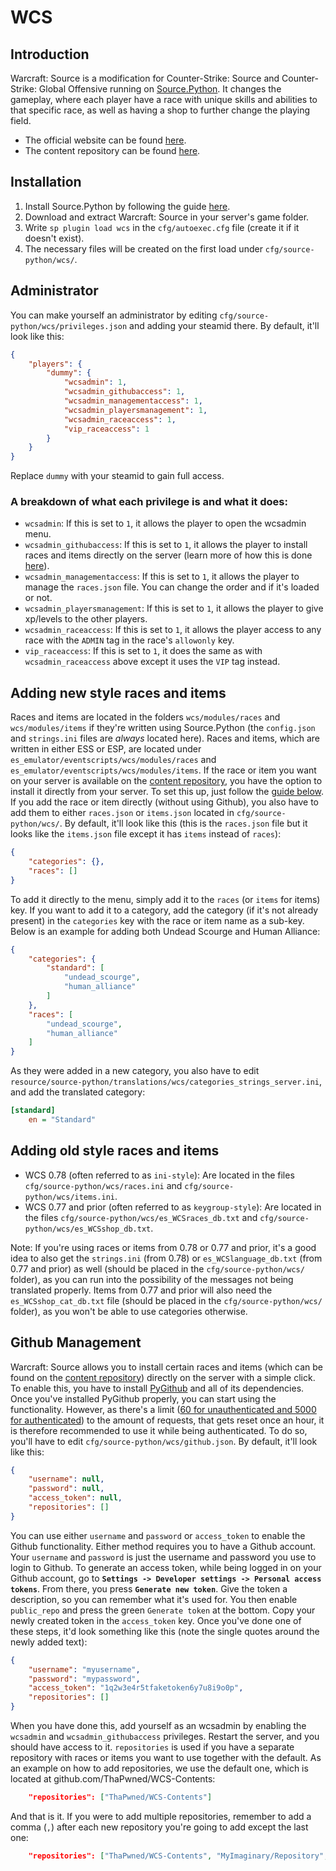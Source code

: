 # WCS

## Introduction
Warcraft: Source is a modification for Counter-Strike: Source and Counter-Strike: Global Offensive running on [Source.Python](https://github.com/Source-Python-Dev-Team/Source.Python). It changes the gameplay, where each player have a race with unique skills and abilities to that specific race, as well as having a shop to further change the playing field.

* The official website can be found [here](http://warcraft-source.com/board/).
* The content repository can be found [here](https://github.com/ThaPwned/WCS-Contents).


## Installation
1. Install Source.Python by following the guide [here](http://wiki.sourcepython.com/general/installation.html).
2. Download and extract Warcraft: Source in your server's game folder.
3. Write `sp plugin load wcs` in the `cfg/autoexec.cfg` file (create it if it doesn't exist).
4. The necessary files will be created on the first load under `cfg/source-python/wcs/`.


## Administrator
You can make yourself an administrator by editing `cfg/source-python/wcs/privileges.json` and adding your steamid there. By default, it'll look like this:
```json
{
    "players": {
        "dummy": {
            "wcsadmin": 1,
            "wcsadmin_githubaccess": 1,
            "wcsadmin_managementaccess": 1,
            "wcsadmin_playersmanagement": 1,
            "wcsadmin_raceaccess": 1,
            "vip_raceaccess": 1
        }
    }
}
```
Replace `dummy` with your steamid to gain full access.

### A breakdown of what each privilege is and what it does:
* `wcsadmin`: If this is set to `1`, it allows the player to open the wcsadmin menu.
* `wcsadmin_githubaccess`: If this is set to `1`, it allows the player to install races and items directly on the server (learn more of how this is done [here](#github-management)).
* `wcsadmin_managementaccess`: If this is set to `1`, it allows the player to manage the `races.json` file. You can change the order and if it's loaded or not.
* `wcsadmin_playersmanagement`: If this is set to `1`, it allows the player to give xp/levels to the other players.
* `wcsadmin_raceaccess`: If this is set to `1`, it allows the player access to any race with the `ADMIN` tag in the race's `allowonly` key.
* `vip_raceaccess`: If this is set to `1`, it does the same as with `wcsadmin_raceaccess` above except it uses the `VIP` tag instead.

## Adding new style races and items
Races and items are located in the folders `wcs/modules/races` and `wcs/modules/items` if they're written using Source.Python (the `config.json` and `strings.ini` files are _always_ located here). Races and items, which are written in either ESS or ESP, are located under `es_emulator/eventscripts/wcs/modules/races` and `es_emulator/eventscripts/wcs/modules/items`.
If the race or item you want on your server is available on the [content repository](https://github.com/ThaPwned/WCS-Contents), you have the option to install it directly from your server. To set this up, just follow the [guide below](#github-management).
If you add the race or item directly (without using Github), you also have to add them to either `races.json` or `items.json` located in `cfg/source-python/wcs/`. By default, it'll look like this (this is the `races.json` file but it looks like the `items.json` file except it has `items` instead of `races`):
```json
{
    "categories": {},
    "races": []
}
```
To add it directly to the menu, simply add it to the `races` (or `items` for items) key. If you want to add it to a category, add the category (if it's not already present) in the `categories` key with the race or item name as a sub-key. Below is an example for adding both Undead Scourge and Human Alliance:
```json
{
    "categories": {
        "standard": [
            "undead_scourge",
            "human_alliance"
        ]
    },
    "races": [
        "undead_scourge",
        "human_alliance"
    ]
}
```
As they were added in a new category, you also have to edit `resource/source-python/translations/wcs/categories_strings_server.ini`, and add the translated category:
```ini
[standard]
    en = "Standard"
```

## Adding old style races and items
* WCS 0.78 (often referred to as `ini-style`): Are located in the files `cfg/source-python/wcs/races.ini` and `cfg/source-python/wcs/items.ini`.
* WCS 0.77 and prior (often referred to as `keygroup-style`): Are located in the files `cfg/source-python/wcs/es_WCSraces_db.txt` and `cfg/source-python/wcs/es_WCSshop_db.txt`.

Note: If you're using races or items from 0.78 or 0.77 and prior, it's a good idea to also get the `strings.ini` (from 0.78) or `es_WCSlanguage_db.txt` (from 0.77 and prior) as well (should be placed in the `cfg/source-python/wcs/` folder), as you can run into the possibility of the messages not being translated properly.
Items from 0.77 and prior will also need the `es_WCSshop_cat_db.txt` file (should be placed in the `cfg/source-python/wcs/` folder), as you won't be able to use categories otherwise.

## Github Management
Warcraft: Source allows you to install certain races and items (which can be found on the [content repository](https://github.com/ThaPwned/WCS-Contents)) directly on the server with a simple click. To enable this, you have to install [PyGithub](https://github.com/PyGithub/PyGithub) and all of its dependencies. Once you've installed PyGithub properly, you can start using the functionality. However, as there's a limit ([60 for unauthenticated and 5000 for authenticated](https://developer.github.com/v3/#rate-limiting)) to the amount of requests, that gets reset once an hour, it is therefore recommended to use it while being authenticated. To do so, you'll have to edit `cfg/source-python/wcs/github.json`. By default, it'll look like this:
```json
{
    "username": null,
    "password": null,
    "access_token": null,
    "repositories": []
}
```
You can use either `username` and `password` or `access_token` to enable the Github functionality. Either method requires you to have a Github account. Your `username` and `password` is just the username and password you use to login to Github. To generate an access token, while being logged in on your Github account, go to **`Settings -> Developer settings -> Personal access tokens`**. From there, you press **`Generate new token`**. Give the token a description, so you can remember what it's used for. You then enable `public_repo` and press the green `Generate token` at the bottom. Copy your newly created token in the `access_token` key. Once you've done one of these steps, it'd look something like this (note the single quotes around the newly added text):
```json
{
    "username": "myusername",
    "password": "mypassword",
    "access_token": "1q2w3e4r5tfaketoken6y7u8i9o0p",
    "repositories": []
}
```
When you have done this, add yourself as an wcsadmin by enabling the `wcsadmin` and `wcsadmin_githubaccess` privileges. Restart the server, and you should have access to it.
`repositories` is used if you have a separate repository with races or items you want to use together with the default. As an example on how to add repositories, we use the default one, which is located at github.com/ThaPwned/WCS-Contents:
```json
    "repositories": ["ThaPwned/WCS-Contents"]
```
And that is it. If you were to add multiple repositories, remember to add a comma (`,`) after each new repository you're going to add except the last one:
```json
    "repositories": ["ThaPwned/WCS-Contents", "MyImaginary/Repository", "NotRealRepository/Hopefully"]
```
